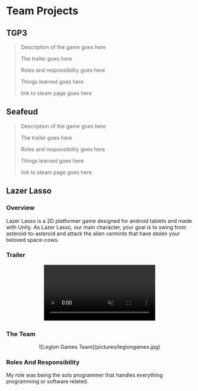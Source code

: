 # Team Projects

## TGP3 
>Description of the game goes here
> 
>The trailer goes here
> 
>Roles and responsibility goes here
> 
>Things learned goes here
> 
>link to steam page goes here

## Seafeud
>Description of the game goes here
> 
>The trailer goes here
> 
>Roles and responsibility goes here
> 
>Things learned goes here
> 
>link to steam page goes here

## Lazer Lasso

### Overview

Lazer Lasso is a 2D platformer game designed for android tablets and made with Unity. As Lazer Lasso, our main character, your goal is to swing from asteroid-to-asteroid and attack the alien varmints that have stolen your beloved space-cows. 

### Trailer

<span style="display:block;text-align:center">
      <video src="https://www.youtube.com/watch?v=OE0LleweNZQ&ab_channel=NikolaiGeldehyrde" data-canonical-src="https://www.youtube.com/watch?v=OE0LleweNZQ&ab_channel=NikolaiGeldehyrde" controls="controls" muted="muted" class="d-block rounded-bottom-2 width-fit" style="max-height:640px;">
</span>

### The Team

<span style="display:block;text-align:center">
![Legion Games Team](pictures/legiongames.jpg)
</span>

### Roles And Responsibility

My role was being the solo programmer that handles everything programming or software related. 
